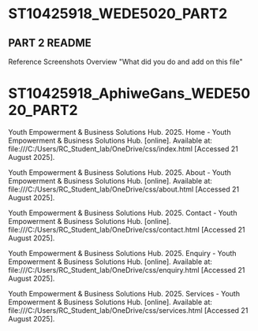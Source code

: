 # ST10425918_WEDE5020_PART2
## PART 2 README
Reference
Screenshots
Overview "What did you do and add on this file"
# ST10425918_AphiweGans_WEDE5020_PART2


Youth Empowerment & Business Solutions Hub. 2025. Home - Youth Empowerment & Business Solutions Hub. [online]. Available at: file:///C:/Users/RC_Student_lab/OneDrive/css/index.html [Accessed 21 August 2025].

Youth Empowerment & Business Solutions Hub. 2025. About - Youth Empowerment & Business Solutions Hub. [online]. Available at: file:///C:/Users/RC_Student_lab/OneDrive/css/about.html [Accessed 21 August 2025].

Youth Empowerment & Business Solutions Hub. 2025. Contact - Youth Empowerment & Business Solutions Hub. [online]. file:///C:/Users/RC_Student_lab/OneDrive/css/contact.html [Accessed 21 August 2025].

Youth Empowerment & Business Solutions Hub. 2025. Enquiry - Youth Empowerment & Business Solutions Hub. [online]. Available at: file:///C:/Users/RC_Student_lab/OneDrive/css/enquiry.html [Accessed 21 August 2025].

Youth Empowerment & Business Solutions Hub. 2025. Services - Youth Empowerment & Business Solutions Hub. [online]. Available at: file:///C:/Users/RC_Student_lab/OneDrive/css/services.html [Accessed 21 August 2025].
